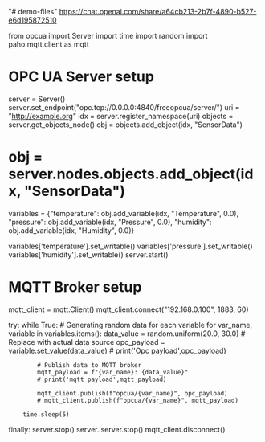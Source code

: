 "# demo-files" 
https://chat.openai.com/share/a64cb213-2b7f-4890-b527-e6d195872510


from opcua import Server
import time
import random
import paho.mqtt.client as mqtt

# OPC UA Server setup
server = Server()
server.set_endpoint("opc.tcp://0.0.0.0:4840/freeopcua/server/")
uri = "http://example.org"
idx = server.register_namespace(uri)
objects = server.get_objects_node()
obj = objects.add_object(idx, "SensorData")
# obj = server.nodes.objects.add_object(idx, "SensorData")
variables = {"temperature": obj.add_variable(idx, "Temperature", 0.0),
             "pressure": obj.add_variable(idx, "Pressure", 0.0),
             "humidity": obj.add_variable(idx, "Humidity", 0.0)}

variables['temperature'].set_writable()
variables['pressure'].set_writable()
variables['humidity'].set_writable()
server.start()

# MQTT Broker setup
mqtt_client = mqtt.Client()
mqtt_client.connect("192.168.0.100", 1883, 60)

try:
    while True:
        # Generating random data for each variable
        for var_name, variable in variables.items():
            data_value = random.uniform(20.0, 30.0)  # Replace with actual data source
            opc_payload = variable.set_value(data_value)
            # print('Opc payload',opc_payload)


            # Publish data to MQTT broker
            mqtt_payload = f"{var_name}: {data_value}"
            # print('mqtt payload',mqtt_payload)

            mqtt_client.publish(f"opcua/{var_name}", opc_payload)
            # mqtt_client.publish(f"opcua/{var_name}", mqtt_payload)

        time.sleep(5)

finally:
    server.stop()
    server.iserver.stop()
    mqtt_client.disconnect()

